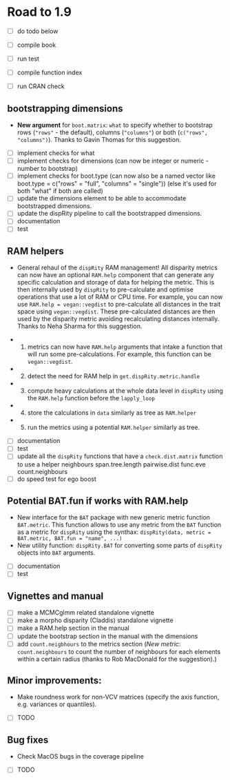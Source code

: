 # Road to 1.9

 - [ ] do todo below
 - [ ] compile book
 - [ ] run test
 - [ ] compile function index
 - [ ] run CRAN check


## bootstrapping dimensions

 * **New argument** for `boot.matrix`: `what` to specify whether to bootstrap rows (`"rows"` - the default), columns (`"columns"`) or both (`c("rows", "columns")`). Thanks to Gavin Thomas for this suggestion.

 - [ ] implement checks for what
 - [ ] implement checks for dimensions (can now be integer or numeric - number to bootstrap)
 - [ ] implement checks for boot.type (can now also be a named vector like boot.type = c("rows" = "full", "columns" = "single")) (else it's used for both "what" if both are called)
 - [ ] update the dimensions element to be able to accommodate bootstrapped dimensions.
 - [ ] update the dispRity pipeline to call the bootstrapped dimensions.
 - [ ] documentation
 - [ ] test

## RAM helpers

 * General rehaul of the `dispRity` RAM management! All disparity metrics can now have an optional `RAM.help` component that can generate any specific calculation and storage of data for helping the metric. This is then internally used by `dispRity` to pre-calculate and optimise operations that use a lot of RAM or CPU time. For example, you can now use `RAM.help = vegan::vegdist` to pre-calculate all distances in the trait space using `vegan::vegdist`. These pre-calculated distances are then used by the disparity metric avoiding recalculating distances internally. Thanks to Neha Sharma for this suggestion.

 - 1. metrics can now have `RAM.help` arguments that intake a function that will run some pre-calculations. For example, this function can be `vegan::vegdist`.
 - 2. detect the need for RAM help in `get.dispRity.metric.handle`
 - 3. compute heavy calculations at the whole data level in `dispRity` using the `RAM.help` function before the `lapply_loop`
 - 4. store the calculations in `data` similarly as tree as `RAM.helper`
 - 5. run the metrics using a potential `RAM.helper` similarly as tree.
 - [ ] documentation
 - [ ] test
 - [ ] update all the `dispRity` functions that have a `check.dist.matrix` function to use a helper
  neighbours
  span.tree.length
  pairwise.dist
  func.eve
  count.neighbours
  - [ ] do speed test for ego boost

## Potential BAT.fun if works with RAM.help

 * New interface for the `BAT` package with new generic metric function `BAT.metric`. This function allows to use any metric from the `BAT` function as a metric for `dispRity` using the synthax: `dispRity(data, metric = BAT.metric, BAT.fun = "name", ...)`
 * New utility function: `dispRity.BAT` for converting some parts of `dispRity` objects into `BAT` arguments.
 - [ ] documentation
 - [ ] test

## Vignettes and manual

 - [ ] make a MCMCglmm related standalone vignette
 - [ ] make a morpho disparity (Claddis) standalone vignette
 - [ ] make a RAM.help section in the manual
 - [ ] update the bootstrap section in the manual with the dimensions
 - [ ] add `count.neigbhours` to the metrics section (*New metric*: `count.neighbours` to count the number of neighbours for each elements within a certain radius (thanks to Rob MacDonald for the suggestion).)

## Minor improvements:
  * Make roundness work for non-VCV matrices (specify the axis function, e.g. variances or quantiles).
  - [ ] TODO 

## Bug fixes
 * Check MacOS bugs in the coverage pipeline
 - [ ] TODO


